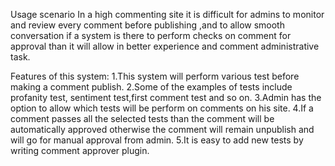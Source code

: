 Usage scenario
In a high commenting site it is difficult for admins to monitor and review every comment before publishing ,and to allow smooth conversation if a system is there to perform checks on comment for approval than it will allow in better experience and comment administrative task.

Features of this system:
1.This system will perform various test before making a comment publish.
2.Some of the examples of tests include profanity test, sentiment test,first comment test and so on.
3.Admin has the option to allow which tests will be perform on comments on his site.
4.If a comment passes all the selected tests than the comment will be automatically approved otherwise the comment will remain unpublish and will go for manual approval from admin.
5.It is easy to add new tests by writing comment approver plugin.
